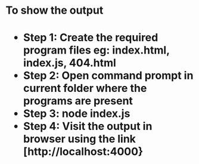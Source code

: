 <h1>To show the output<h1>

<ul>
<li>Step 1: Create the required program files eg: index.html, index.js, 404.html</li>
<li>Step 2: Open command prompt in current folder where the programs are present</li>
<li>Step 3: node index.js</li>
<li>Step 4: Visit the output in browser using the link [http://localhost:4000}</li>

</ul>